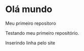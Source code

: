 # Olá mundo
 Meu primeiro repositoro

 Testando meu primeiro repositório.

Inserindo linha pelo site
